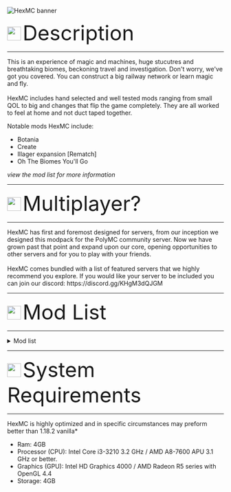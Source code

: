 ![HexMC banner](https://raw.githubusercontent.com/ZekeSmith/HexMC/main/images/banner.png)

<img src="https://raw.githubusercontent.com/ZekeSmith/HexMC/main/images/hexmc.png" width="32px"> <font size="32px">Description</font>
<hr>
This is an experience of magic and machines, huge stucutres and breathtaking biomes, beckoning travel and investigation. Don't worry, we've got you covered. You can construct a big railway network or learn magic and fly.
<br><br>
HexMC includes hand selected and well tested mods ranging from small QOL to big and changes that flip the game completely. They are all worked to feel at home and not duct taped together.

Notable mods HexMC include:
* Botania
* Create
* Illager expansion [Rematch]
* Oh The Biomes You'll Go

*view the mod list for more information*

<hr>
<img src="https://raw.githubusercontent.com/ZekeSmith/HexMC/main/images/hexmc.png" width="32px"> <font size="32px">Multiplayer?</font>
<hr>
HexMC has first and foremost designed for servers, from our inception we designed this modpack for the PolyMC community server. Now we have grown past that point and expand upon our core, opening opportunities to other servers and for you to play with your friends.
<br><br>
HexMC comes bundled with a list of featured servers that we highly recommend you explore. If you would like your server to be included you can join our discord: https://discord.gg/KHgM3dQJGM
<hr>
<img src="https://raw.githubusercontent.com/ZekeSmith/HexMC/main/images/hexmc.png" width="32px"> <font size="32px">Mod List</font>
<hr>
<details>

<summary>Mod list</summary>

* Adorn
* AdvancementInfo
* Alternate Current
* Annotated DI
* Architectury API
* bad packets
* Basic Shields [Fabric]
* Better Combat by Daedelus
* Better Mount HUD
* Oh The Biomes You'll Go
* Bobby
* Borderless Mining
* Bosses of Mass Destruction
* Botania
* Capes
* Cardinal Components API
* Chunky Pregenerator
* Cloth Config API
* CommunityChest
* Continuity
* Cosmetic Armor
* Create Fabric
* CreatePlus
* Cull Less Leaves
* Custom Splash Screen
* Don't Clear Chat History
* Debugify
* Desired Servers
* Dynamic FPS
* Enhanced Block Entities
* EMI
* EMI Trades
* Emotecraft
* EntityCulling
* Fabric Language Kotlin
* Fabric Shield Lib
* Fabrishot
* Farmer's Delight [Fabric]
* FerriteCore
* Forge Config API Port
* Friends&Foes (Quilt)
* Geckolib
* Guarding!
* Horse Buff
* HorseInBoat
* Illager Expansion [Rematch]
* Indium
* Infusion Table
* Iris Shaders
* Item Model Fix
* Kiln
* KubeJS
* LambdaBetterGrass
* LambDynamicLights
* Language Reload
* LazyDFU
* Lenient Death
* Lithium
* Lovely Snails
* Main Menu Credits
* Memory Leak Fix
* Menu Music
* MidnightControls
* Mo' Structures
* Mod Menu
* MoreChatHistory
* More Culling
* Mouse Tweaks
* OstOverhaul
* Patchouli
* playerAnimator
* Plushie-Mod
* Quilted Fabric API (QFAPI) / Quilt Standard Libraries (QSL)
* Reese's Sodium Options
* Rhino
* Right-Click-Harvest
* Scout
* Simple Voice Chat
* Sodium Extra
* Sodium
* Starlight (Fabric)
* Tax Free Levels
* TerraBlender (Fabric)
* The Graveyard (FABRIC)
* ToolTipFix
* Trinkets
* Villager Hats
* Void Totem (Forge & Fabric)
* When Dungeons Arise
* WTHIT
* Your Options Shall Be Respected (YOSBR)

</details>
<hr>
<img src="https://raw.githubusercontent.com/ZekeSmith/HexMC/main/images/hexmc.png" width="32px"> <font size="32px">System Requirements</font>
<hr>

HexMC is highly optimized and in specific circumstances may preform better than 1.18.2 vanilla*

* Ram: 4GB
* Processor (CPU): Intel Core i3-3210 3.2 GHz / AMD A8-7600 APU 3.1 GHz or better.
* Graphics (GPU): Intel HD Graphics 4000 / AMD Radeon R5 series with OpenGL 4.4
* Storage: 4GB
